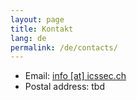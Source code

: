 ```yaml
---
layout: page
title: Kontakt
lang: de
permalink: /de/contacts/
---
```



- Email: [info [at] icssec.ch](mailto:info@icssec.ch)
- Postal address: tbd
